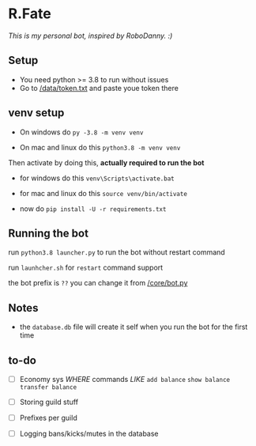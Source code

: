 # R.Fate

*This is my personal bot, inspired by RoboDanny. :)*


## Setup
* You need python >= 3.8 to run without issues
* Go to [/data/token.txt](https://github.com/nxtlo/R.Fate/blob/master/data/token.txt) and paste youe token there

## venv setup

* On windows do `py -3.8 -m venv venv`

* On mac and linux do this `python3.8 -m venv venv`

Then activate by doing this, __actually required to run the bot__

* for windows do this `venv\Scripts\activate.bat`
* for mac and linux do this `source venv/bin/activate`

* now do `pip install -U -r requirements.txt`

## Running the bot

run `python3.8 launcher.py` to run the bot without restart command

run `launhcher.sh` for `restart` command support

the bot prefix is `??` you can change it from [/core/bot.py](https://github.com/nxtlo/R.Fate/blob/490a9859d61d552aceb18c24bfdf3ea6c8128f5c/core/bot.py#L39)


## Notes 

* the `database.db` file will create it self when you run the bot for the first time

## to-do

- [ ] Economy sys _WHERE_ commands _LIKE_ `add balance` `show balance` `transfer balance`

- [ ] Storing guild stuff

- [ ] Prefixes per guild

- [ ] Logging bans/kicks/mutes in the database
